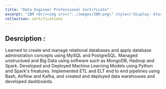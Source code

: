 ```yaml
---
title: "Data Engineer Professional Certificate"
excerpt: "IBM <br/><img src=\"../images/IBM.png\" style=\"display: block; margin-left: auto; margin-right: auto; width: 50%;\"/>"
collection: certifications
---
```


## Desrciption :

Learned to create and manage relational databases and apply database adminstration concepts using MySQL and PostgreSQL.
Managed unstructued and Big Data using software such as MongoDB, Hadoop and Spark. Developed and Deployed Machine Learning Models using Python and Spark's freatures. 
Implemented ETL and ELT end to end pipelines using Bash, Airflow and Kafka, and created and deployed data warehouses and developed dashboards.
